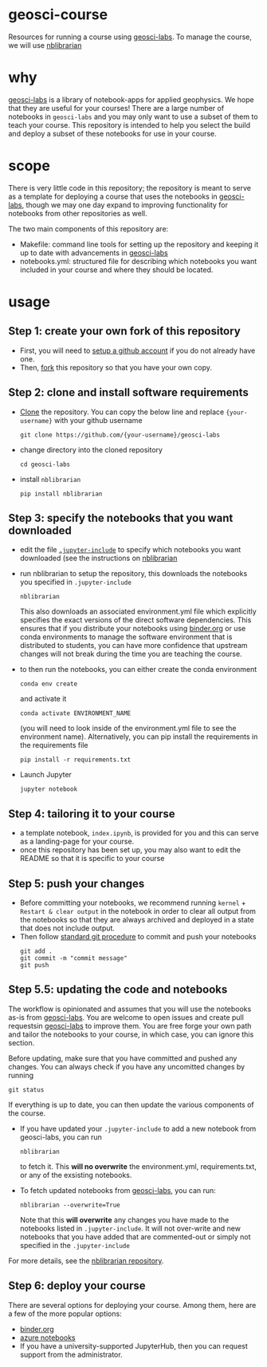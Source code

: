 # geosci-course

Resources for running a course using [geosci-labs](https://github.com/geoscixyz/geosci-labs). To manage the course, we will use [nblibrarian](https://github.com/nblibrarian)

# why 
[geosci-labs](https://github.com/geoscixyz/geosci-labs) is a library of notebook-apps for applied geophysics. We hope that they are useful for your courses! 
There are a large number of notebooks in `geosci-labs` and you may only want to use a subset of them to teach your course. 
This repository is intended to help you select the build and deploy a subset of these notebooks for use in your course. 

# scope
There is very little code in this repository; the repository is meant to serve as a template for deploying a course that uses the notebooks in [geosci-labs](https://github.com/geoscixyz/geosci-labs), though we may one day expand to improving functionality for 
notebooks from other repositories as well. 

The two main components of this repository are: 
- Makefile: command line tools for setting up the repository and keeping it up to date with advancements in [geosci-labs](https://github.com/geoscixyz/geosci-labs)
- notebooks.yml: structured file for describing which notebooks you want included in your course and where they should be located.

# usage 

## Step 1: create your own fork of this repository 

- First, you will need to [setup a github account](https://github.com/join) if you do not already have one. 
- Then, [fork](https://help.github.com/articles/fork-a-repo/) this repository so that you have your own copy. 

## Step 2: clone and install software requirements

- [Clone](https://help.github.com/articles/cloning-a-repository/) the repository. You can copy the below line and replace `{your-username}` with your github username 
  ```
  git clone https://github.com/{your-username}/geosci-labs
  ```
- change directory into the cloned repository
  ```
  cd geosci-labs
  ```
- install `nblibrarian`
  ```
  pip install nblibrarian
  ```

## Step 3: specify the notebooks that you want downloaded

 - edit the file [`.jupyter-include`](.jupyter-include) to specify which notebooks you want downloaded (see the instructions on [nblibrarian](https://github.com/lheagy/nblibrarian)
- run nblibrarian to setup the repository, this downloads the notebooks you specified in `.jupyter-include`
  ```
  nblibrarian 
  ```
  This also downloads an associated environment.yml file which explicitly specifies the exact versions of 
  the direct software dependencies. This ensures that if you distribute your notebooks using [binder.org](https://mybinder.org)
  or use conda environments to manage the software environment that is distributed to students, you can have more confidence
  that upstream changes will not break during the time you are teaching the course. 
  
- to then run the notebooks, you can either create the conda environment
  ```
  conda env create
  ```
  and activate it
  ```
  conda activate ENVIRONMENT_NAME
  ```
  (you will need to look inside of the environment.yml file to see the environment name).
  Alternatively, you can pip install the requirements in the requirements file
  ```
  pip install -r requirements.txt
  ```
- Launch Jupyter
  ```
  jupyter notebook
  ```

## Step 4: tailoring it to your course

- a template notebook, `index.ipynb`, is provided for you and this can serve as a landing-page for your course. 
- once this repository has been set up, you may also want to edit the README so that it is specific to your course

## Step 5: push your changes

- Before committing your notebooks, we recommend running `kernel` + `Restart & clear output` in the notebook in order to clear all output from the notebooks so that they are always archived and deployed in a state that does not include output. 
- Then follow [standard git procedure](https://help.github.com/articles/adding-a-file-to-a-repository-using-the-command-line/) to commit and push your notebooks
   ```
   git add .
   git commit -m "commit message"
   git push
   ```

## Step 5.5: updating the code and notebooks

The workflow is opinionated and assumes that you will use the notebooks as-is from [geosci-labs](https://github.com/lheagy/geosci-labs). You are welcome to open issues and create pull requestsin [geosci-labs](https://github.com/lheagy/geosci-labs) to improve them. You are free forge your own path and tailor the notebooks to your course, in which case, you can ignore this section.  

Before updating, make sure that you have committed and pushed any changes. You can always check if you have any uncomitted changes by running
```
git status
```

If everything is up to date, you can then update the various components of the course.

- If you have updated your `.jupyter-include` to add a new notebook from geosci-labs, you can run
  ```
  nblibrarian
  ```
  to fetch it. This **will no overwrite** the environment.yml, requirements.txt, or any of the exsisting notebooks. 

- To fetch updated notebooks from [geosci-labs](https://github.com/lheagy/geosci-labs), you can run:
  ```
  nblibrarian --overwrite=True
  ```
  Note that this **will overwrite** any changes you have made to the notebooks listed in `.jupyter-include`. It will not over-write 
  and new notebooks that you have added that are commented-out or simply not specified in the `.jupyter-include` 

For more details, see the [nblibrarian repository](https://github.com/lheagy/nblibrarian). 

## Step 6: deploy your course
There are several options for deploying your course. Among them, here are a few of the more popular options: 
- [binder.org](https://mybinder.org/) 
- [azure notebooks](https://notebooks.azure.com/)
- If you have a university-supported JupyterHub, then you can request support from the administrator. 
